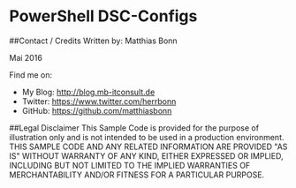 # PowerShell DSC-Configs


##Contact / Credits
Written by: Matthias Bonn

Mai 2016

Find me on: 

- My Blog: http://blog.mb-itconsult.de
- Twitter: https://www.twitter.com/herrbonn
- GitHub:  https://github.com/matthiasbonn


##Legal Disclaimer
This Sample Code is provided for the purpose of illustration only and is not intended to be used in a production environment. THIS SAMPLE CODE AND ANY RELATED INFORMATION ARE PROVIDED "AS IS" WITHOUT WARRANTY OF ANY KIND, EITHER EXPRESSED OR IMPLIED, INCLUDING BUT NOT LIMITED TO THE IMPLIED WARRANTIES OF MERCHANTABILITY AND/OR FITNESS FOR A PARTICULAR PURPOSE.
